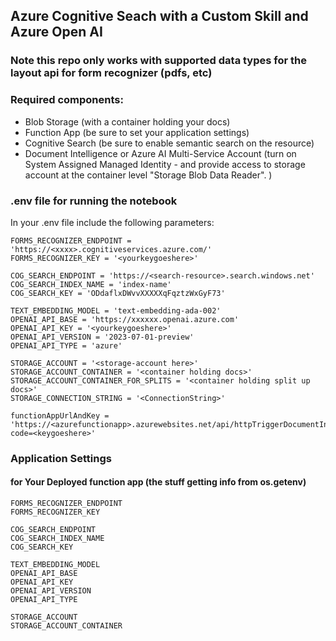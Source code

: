 ## Azure Cognitive Seach with a Custom Skill and Azure Open AI

### Note this repo only works with supported data types for the layout api for form recognizer (pdfs, etc)
### Required components:
- Blob Storage (with a container holding your docs)
- Function App (be sure to set your application settings)
- Cognitive Search (be sure to enable semantic search on the resource)
- Document Intelligence or Azure AI Multi-Service Account (turn on System Assigned Managed Identity - and provide access to storage account at the container level "Storage Blob Data Reader". )

### .env file for running the notebook
In your .env file include the following parameters:

```
FORMS_RECOGNIZER_ENDPOINT = 'https://<xxxx>.cognitiveservices.azure.com/'
FORMS_RECOGNIZER_KEY = '<yourkeygoeshere>'

COG_SEARCH_ENDPOINT = 'https://<search-resource>.search.windows.net'
COG_SEARCH_INDEX_NAME = 'index-name' 
COG_SEARCH_KEY = 'ODdaflxDWvvXXXXXqFqztzWxGyF73'

TEXT_EMBEDDING_MODEL = 'text-embedding-ada-002'
OPENAI_API_BASE = 'https://xxxxxx.openai.azure.com'
OPENAI_API_KEY = '<yourkeygoeshere>'
OPENAI_API_VERSION = '2023-07-01-preview'
OPENAI_API_TYPE = 'azure'

STORAGE_ACCOUNT = '<storage-account here>'
STORAGE_ACCOUNT_CONTAINER = '<container holding docs>' 
STORAGE_ACCOUNT_CONTAINER_FOR_SPLITS = '<container holding split up docs>' 
STORAGE_CONNECTION_STRING = '<ConnectionString>'

functionAppUrlAndKey = 'https://<azurefunctionapp>.azurewebsites.net/api/httpTriggerDocumentIntelligence?code=<keygoeshere>'
```

### Application Settings 
#### for Your Deployed function app (the stuff getting info from os.getenv)

```
FORMS_RECOGNIZER_ENDPOINT
FORMS_RECOGNIZER_KEY

COG_SEARCH_ENDPOINT
COG_SEARCH_INDEX_NAME
COG_SEARCH_KEY

TEXT_EMBEDDING_MODEL
OPENAI_API_BASE
OPENAI_API_KEY
OPENAI_API_VERSION
OPENAI_API_TYPE

STORAGE_ACCOUNT
STORAGE_ACCOUNT_CONTAINER
```

